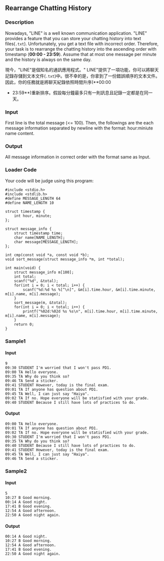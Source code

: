 Rearrange Chatting History
--------------------------

### Description

<div>

Nowadays, \"LINE\" is a well known communication application. \"LINE\"
provides a feature that you can store your chatting history into text
files(`.txt`). Unfortunately, you get a text file with incorrect order.
Therefore, your task is to rearrange the chatting history into the
ascending order with timestamp (**00:00 - 23:59**). Assume that at most
one message per minute and the history is always on the same day.

現今，\"LINE\"是個知名的通訊應用程式。"
LINE"提供了一項功能，你可以將聊天記錄存儲到文本文件(`.txt`)中。很不幸的是，你拿到了一份錯誤順序的文本文件。因此，你的任務就是將聊天紀錄依照時間升序(**00:00
- 23:59**)重新排序。假設每分鐘最多只有一則訊息且記錄一定都是在同一天。

</div>

### Input

First line is the total message (\<= 100). Then, the followings are the
each message information separated by newline with the format:
hour:miniute name content.

### Output

All message information in correct order with the format same as Input.

### Loader Code

<div>

Your code will be judge using this program:

</div>

    #include <‍stdio.h>
    #include <‍stdlib.h>
    #define MESSAGE_LENGTH 64
    #define NAME_LENGTH 10

    struct timestamp {
        int hour, minute;
    };

    struct message_info {
        struct timestamp time;
        char name[NAME_LENGTH];
        char message[MESSAGE_LENGTH];
    };

    int cmp(const void *a, const void *b);
    void sort_message(struct message_info *m, int *total);

    int main(void) {
        struct message_info m[100];
        int total;
        scanf("%d", &total);
        for(int i = 0; i <‍ total; i++) {
            scanf("%d:%d %s %[^\n]", &m[i].time.hour, &m[i].time.minute, m[i].name, m[i].message);
        }
        sort_message(m, &total);
        for(int i = 0; i <‍ total; i++) {
            printf("%02d:%02d %s %s\n", m[i].time.hour, m[i].time.minute, m[i].name, m[i].message);
        }
        return 0;
    }

<div>

### Sample1

#### Input

    9
    09:30 STUDENT I'm worried that I won't pass PD1.
    09:00 TA Hello everyone.
    09:35 TA Why do you think so?
    09:46 TA Send a sticker.
    09:41 STUDENT However, today is the final exam.
    09:01 TA If anyone has question about PD1.
    09:45 TA Well, I can just say "Haiya".
    09:02 TA If no. Hope everyone will be statisfied with your grade.
    09:40 STUDENT Because I still have lots of practices to do.

#### Output

    09:00 TA Hello everyone.
    09:01 TA If anyone has question about PD1.
    09:02 TA If no. Hope everyone will be statisfied with your grade.
    09:30 STUDENT I'm worried that I won't pass PD1.
    09:35 TA Why do you think so?
    09:40 STUDENT Because I still have lots of practices to do.
    09:41 STUDENT However, today is the final exam.
    09:45 TA Well, I can just say "Haiya".
    09:46 TA Send a sticker.

</div>

<div>

### Sample2

#### Input

    5
    10:27 B Good morning.
    00:14 A Good night.
    17:41 B Good evening.
    12:54 A Good afternoon.
    22:50 A Good night again.

#### Output

    00:14 A Good night.
    10:27 B Good morning.
    12:54 A Good afternoon.
    17:41 B Good evening.
    22:50 A Good night again.

</div>
